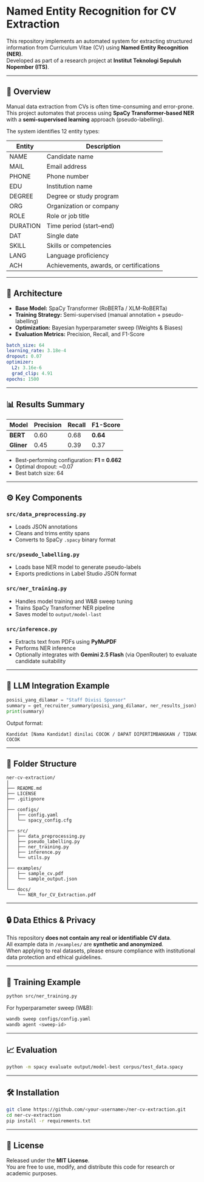 # Named Entity Recognition for CV Extraction

This repository implements an automated system for extracting structured information from Curriculum Vitae (CV) using **Named Entity Recognition (NER)**.  
Developed as part of a research project at **Institut Teknologi Sepuluh Nopember (ITS)**.

---

## 🚀 Overview

Manual data extraction from CVs is often time-consuming and error-prone.  
This project automates that process using **SpaCy Transformer-based NER** with a **semi-supervised learning** approach (pseudo-labelling).  

The system identifies 12 entity types:

| Entity | Description |
|---------|-------------|
| NAME | Candidate name |
| MAIL | Email address |
| PHONE | Phone number |
| EDU | Institution name |
| DEGREE | Degree or study program |
| ORG | Organization or company |
| ROLE | Role or job title |
| DURATION | Time period (start–end) |
| DAT | Single date |
| SKILL | Skills or competencies |
| LANG | Language proficiency |
| ACH | Achievements, awards, or certifications |

---

## 🧠 Architecture

- **Base Model:** SpaCy Transformer (RoBERTa / XLM-RoBERTa)
- **Training Strategy:** Semi-supervised (manual annotation + pseudo-labelling)
- **Optimization:** Bayesian hyperparameter sweep (Weights & Biases)
- **Evaluation Metrics:** Precision, Recall, and F1-Score

```yaml
batch_size: 64
learning_rate: 3.18e-4
dropout: 0.07
optimizer:
  L2: 3.16e-6
  grad_clip: 4.91
epochs: 1500
```

---

## 📊 Results Summary

| Model | Precision | Recall | F1-Score |
|--------|------------|---------|-----------|
| **BERT** | 0.60 | 0.68 | **0.64** |
| **Gliner** | 0.45 | 0.39 | 0.37 |

- Best-performing configuration: **F1 = 0.662**
- Optimal dropout: ~0.07  
- Best batch size: 64

---

## ⚙️ Key Components

### `src/data_preprocessing.py`
- Loads JSON annotations  
- Cleans and trims entity spans  
- Converts to SpaCy `.spacy` binary format

### `src/pseudo_labelling.py`
- Loads base NER model to generate pseudo-labels  
- Exports predictions in Label Studio JSON format

### `src/ner_training.py`
- Handles model training and W&B sweep tuning  
- Trains SpaCy Transformer NER pipeline  
- Saves model to `output/model-last`

### `src/inference.py`
- Extracts text from PDFs using **PyMuPDF**  
- Performs NER inference  
- Optionally integrates with **Gemini 2.5 Flash** (via OpenRouter) to evaluate candidate suitability

---

## 🤖 LLM Integration Example

```python
posisi_yang_dilamar = "Staff Divisi Sponsor"
summary = get_recruiter_summary(posisi_yang_dilamar, ner_results_json)
print(summary)
```

Output format:
```
Kandidat [Nama Kandidat] dinilai COCOK / DAPAT DIPERTIMBANGKAN / TIDAK COCOK
```

---

## 🧩 Folder Structure

```
ner-cv-extraction/
│
├── README.md
├── LICENSE
├── .gitignore
│
├── configs/
│   ├── config.yaml
│   └── spacy_config.cfg
│
├── src/
│   ├── data_preprocessing.py
│   ├── pseudo_labelling.py
│   ├── ner_training.py
│   ├── inference.py
│   └── utils.py
│
├── examples/
│   ├── sample_cv.pdf
│   └── sample_output.json
│
└── docs/
    └── NER_for_CV_Extraction.pdf
```

---

## 🔒 Data Ethics & Privacy

This repository **does not contain any real or identifiable CV data**.  
All example data in `/examples/` are **synthetic and anonymized**.  
When applying to real datasets, please ensure compliance with institutional data protection and ethical guidelines.

---

## 🧪 Training Example

```bash
python src/ner_training.py
```

For hyperparameter sweep (W&B):

```bash
wandb sweep configs/config.yaml
wandb agent <sweep-id>
```

---

## 📈 Evaluation

```bash
python -m spacy evaluate output/model-best corpus/test_data.spacy
```

---

## 🛠️ Installation

```bash
git clone https://github.com/<your-username>/ner-cv-extraction.git
cd ner-cv-extraction
pip install -r requirements.txt
```

---

## 🧾 License

Released under the **MIT License**.  
You are free to use, modify, and distribute this code for research or academic purposes.
